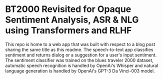 # BT2000 Revisited for Opaque Sentiment Analysis, ASR & NLG using Transformers and RLHF

This repo is home to a web app that was built with respect to a blog post sharing the same title as this readme. The speech-to-text app classifies sentiment and returns dialog or a suggestion for a user's input sentiment. The sentiment classifier was trained on the blues traveler 2000 dataset, automatic speech recognition is handled by OpenAi's Whisper and natural language generation is handled by OpenAi's GPT-3 Da Vinci-003 model.
